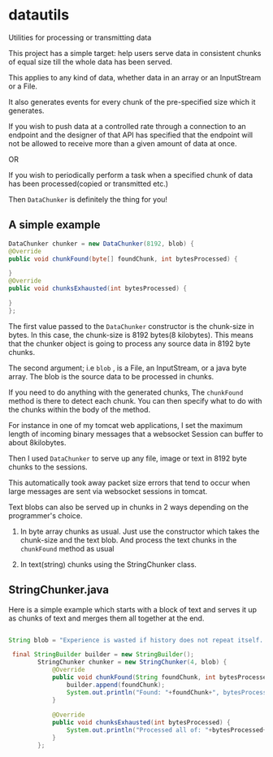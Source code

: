 # datautils
Utilities for processing or transmitting data

This project has a simple target: help users serve data in consistent chunks of equal size till the whole data has been served.

This applies to any kind of data, whether data in an array or an InputStream or a File.

It also generates events for every chunk of the pre-specified size which it generates.

If you wish to push data at a controlled rate through a connection to an endpoint and the designer of that API
has specified that the endpoint will not be allowed to receive more than a given amount of data at once.

OR

If you wish to periodically perform a task when a specified chunk of data has been processed(copied or transmitted etc.)

Then ```DataChunker``` is definitely the thing for you!

## A simple example


```java
DataChunker chunker = new DataChunker(8192, blob) {
@Override 
public void chunkFound(byte[] foundChunk, int bytesProcessed) {

}
@Override 
public void chunksExhausted(int bytesProcessed) { 

} 
};
```

The first value passed to the ```DataChunker``` constructor is the chunk-size in bytes. In this case, the chunk-size is 8192 bytes(8 kilobytes). This means that the chunker object is going to process any source data in 8192 byte chunks. 

The second argument; i.e ```blob``` , is a File, an InputStream, or a java byte array. The blob is the source data to be processed in chunks.

If you need to do anything with the generated chunks, The ```chunkFound``` method is there to detect each chunk. You can then specify what to do with the chunks within the body of the method.

For instance in one of my tomcat web applications, I set the maximum length of incoming binary messages that a websocket Session can buffer to about 8kilobytes.

Then I used ```DataChunker``` to serve up any file, image or text in 8192 byte chunks to the sessions.


This automatically took away packet size errors that tend to occur when large messages are sent via websocket sessions in tomcat.


Text blobs can also be served up in chunks in 2 ways depending on the programmer's choice.

1. In byte array chunks as usual.
Just use the constructor which takes the chunk-size and the text blob. And process the text chunks in the ```chunkFound``` method as usual

2. In text(string) chunks using the StringChunker class. 

## StringChunker.java

Here is a simple example which starts with a block of text and serves it up as chunks of text and merges them all together at the end.

```java

String blob = "Experience is wasted if history does not repeat itself...Gbemiro Jiboye";

 final StringBuilder builder = new StringBuilder();
        StringChunker chunker = new StringChunker(4, blob) {
            @Override
            public void chunkFound(String foundChunk, int bytesProcessed) {
                builder.append(foundChunk);
                System.out.println("Found: "+foundChunk+", bytesProcessed: "+bytesProcessed+" bytes");
            }
            
            @Override
            public void chunksExhausted(int bytesProcessed) {
                System.out.println("Processed all of: "+bytesProcessed+" bytes. Rebuilt string is: "+builder.toString());
            }
        };
```









